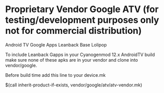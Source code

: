 # Proprietary Vendor Google ATV (for testing/development purposes only not for commercial distribution)
Android TV Google Apps Leanback Base Lolipop

To include Leanback Gapps in your Cyanogenmod 12.x AndroidTV build make sure none of these apks are in your vendor and clone into vendor/google.

Before build time add this line to your device.mk


$(call inherit-product-if-exists, vendor/google/atv/atv-vendor.mk)
